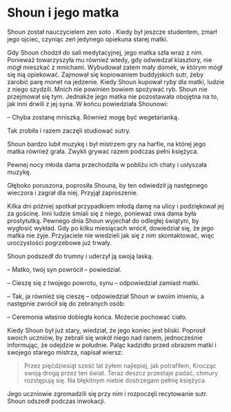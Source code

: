 # Shoun i jego matka

Shoun został nauczycielem zen soto . Kiedy był jeszcze studentem, zmarł jego ojciec, czyniąc zeń jedynego opiekuna starej matki.

Gdy Shoun chodził do sali medytacyjnej, jego matka szła wraz z nim. Ponieważ towarzyszyła mu również wtedy, gdy odwiedzał klasztory, nie mógł mieszkać z mnichami. Wybudował zatem mały domek, w którym mógł się nią opiekować. Zajmował się kopiowaniem buddyjskich sutr, żeby zarobić parę monet na jedzenie. 
Kiedy Shoun kupował ryby dla matki, ludzie z niego szydzili. Mnich nie powinien bowiem spożywać ryb. Shoun nie przejmował się tym. Jednakże jego matka nie pozostawała obojętna na to, jak inni drwili z jej syna. W końcu powiedziała Shounowi:

– Chyba zostanę mniszką. Również mogę być wegetarianką.

Tak zrobiła i razem zaczęli studiować sutry.

Shoun bardzo lubił muzykę i był mistrzem gry na harfie, na której jego matka również grała. Zwykli grywać razem podczas pełni księżyca.

Pewnej nocy młoda dama przechodziła w pobliżu ich chaty i usłyszała muzykę.

Głęboko poruszona, poprosiła Shouna, by ten odwiedził ją następnego wieczora i zagrał dla niej. Przyjął zaproszenie.

Kilka dni później spotkał przypadkiem młodą damę na ulicy i podziękował jej za gościnę. Inni ludzie śmiali się z niego, ponieważ owa dama była prostytutką.
Pewnego dnia Shoun wyjechał do odległej świątyni, by wygłosić wykład. Gdy po kilku miesiącach wrócił, dowiedział się, że jego matka nie żyje. Przyjaciele nie wiedzieli jak się z nim skontaktować, więc uroczystości pogrzebowe już trwały.

Shoun podszedł do trumny i uderzył ją swoją laską.

– Matko, twój syn powrócił – powiedział.

– Cieszę się z twojego powrotu, synu – odpowiedział zamiast matki.

– Tak, ja również się cieszę – odpowiedział Shoun w swoim imieniu, a następnie zwrócił się do zebranych osób:

– Ceremonia właśnie dobiegła końca. Możecie pochować ciało.

Kiedy Shoun był już stary, wiedział, że jego koniec jest bliski. Poprosił swoich uczniów, by zebrali się wokół niego nad ranem, jednocześnie informując, że odejdzie w południe. Paląc kadzidło przed obrazem matki i swojego starego mistrza, napisał wiersz:

> Przez pięćdziesiąt sześć lat żyłem najlepiej, jak potrafiłem,
> Krocząc swoją drogą przez ten świat.
> Teraz deszcz przestaje padać, chmury rozstępują się.
> Na błękitnym niebie dostrzegam pełnię księżyca.

Jego uczniowie zgromadzili się przy nim i rozpoczęli recytowanie sutr. Shoun odszedł podczas inwokacji.

